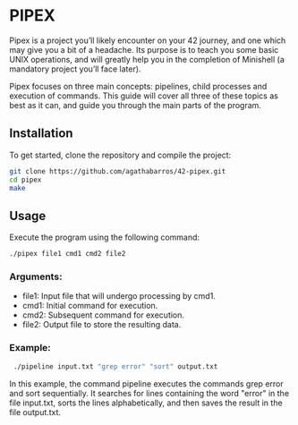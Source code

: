 # PIPEX

Pipex is a project you’ll likely encounter on your 42 journey, and one which may give you a bit of a headache. Its purpose is to teach you some basic UNIX operations, and will greatly help you in the completion of Minishell (a mandatory project you’ll face later).

Pipex focuses on three main concepts: pipelines, child processes and execution of commands. This guide will cover all three of these topics as best as it can, and guide you through the main parts of the program.

## Installation

To get started, clone the repository and compile the project:

```bash
git clone https://github.com/agathabarros/42-pipex.git
cd pipex
make 
```

## Usage

Execute the program using the following command:
```bash
./pipex file1 cmd1 cmd2 file2
```

### Arguments:
* file1: Input file that will undergo processing by cmd1.
* cmd1: Initial command for execution.
* cmd2: Subsequent command for execution.
* file2: Output file to store the resulting data.

### <span style="font-size: 5 px;">Example:</span>

```bash
 ./pipeline input.txt "grep error" "sort" output.txt
```

In this example, the command pipeline executes the commands grep error and sort sequentially. It searches for lines containing the word "error" in the file input.txt, sorts the lines alphabetically, and then saves the result in the file output.txt.
